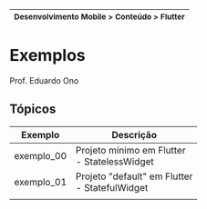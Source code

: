 | <sup>Desenvolvimento Mobile > Conteúdo > Flutter</sup> |
| --- |

# Exemplos

Prof. Eduardo Ono

## Tópicos

| Exemplo | Descrição |
| --- | --- |
| exemplo_00 | Projeto mínimo em Flutter <br> - StatelessWidget
| exemplo_01 | Projeto "default" em Flutter <br> - StatefulWidget
| | 

<br>
